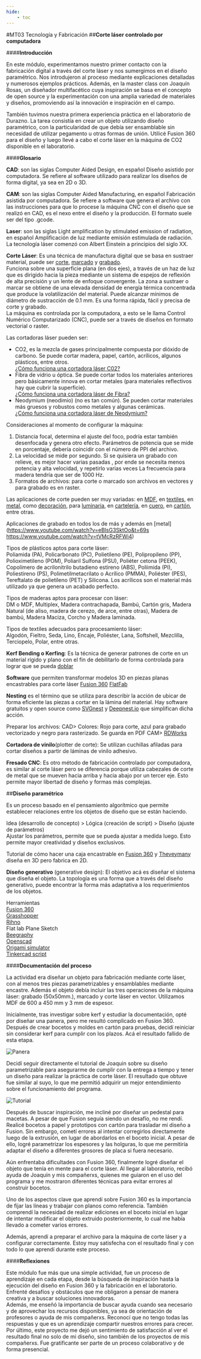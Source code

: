 ```yaml
---
hide:
    - toc
---
```


#MT03 Tecnología y Fabricación 
##**Corte láser controlado por computadora**

####**Introducción**

En este módulo, experimentamos nuestro primer contacto con la fabricación digital a través del corte láser y nos sumergimos en el diseño paramétrico. 
Nos introdujeron al proceso mediante explicaciones detalladas y numerosos ejemplos prácticos.  Además, en la master class con Joaquín Rosas, un diseñador multifacético cuya inspiración se basa en el concepto de open source y la experimentación con una amplia variedad de materiales y diseños, promoviendo así la innovación e inspiración en el campo. 

También tuvimos nuestra primera experiencia práctica en el laboratorio de Durazno. La tarea consistía en crear un objeto utilizando diseño paramétrico, con la particularidad de que debía ser ensamblable sin necesidad de utilizar pegamento u otras formas de unión. Utilicé Fusion 360 para el diseño y luego llevé a cabo el corte láser en la máquina de CO2 disponible en el laboratorio. 


####**Glosario**

**CAD**: son las siglas Computer Aided Design, en español Diseño asistido por computadora. Se refiere al software utilizado para realizar los diseños de forma digital, ya sea en 2D o 3D.

**CAM**: son las siglas Computer Aided Manufacturing, en español Fabricación asistida por computadora. Se refiere a software que genera el archivo con las instrucciones para que lo procese la máquina CNC con el diseño que se realizó en CAD, es el nexo entre el diseño y la producción. El formato suele ser del tipo .gcode.

**Laser**: son las siglas Light amplification by stimulated emission of radiation, en español Amplificación de luz mediante emisión estimulada de radiación. La tecnología láser comenzó con Albert Einstein a principios del siglo XX.

**Corte Láser**: Es una técnica de manufactura digital que se basa en sustraer material, puede ser [corte](https://www.youtube.com/watch?v=SIjUVCho_xU&t=2s), [marcado](https://www.youtube.com/watch?v=lq_BsejihZ8&t=37s) y [grabado](https://www.youtube.com/watch?v=BiIeXWPRO0I). <br>
Funciona sobre una superficie plana (en dos ejes), a través de un haz de luz que es dirigido hacia la pieza mediante un sistema de espejos de reflexión de alta precisión y un lente de enfoque convergente. La zona a sustraer o marcar se obtiene de una elevada densidad de energía térmica concentrada que produce la volatilización del material. Puede alcanzar mínimos de diámetro de sustracción de 0.1 mm. Es una forma rápida, fácil y precisa de corte y grabado. <br>
La máquina es controlada por la computadora, a esto se le llama Control Numérico Computarizado (CNC), puede ser a través de diseños en formato vectorial o raster. 

Las cortadoras láser pueden ser: <br>
- CO2, es la mezcla de gases principalmente compuesta por dióxido de carbono. Se puede cortar madera, papel, cartón, acrílicos, algunos plásticos, entre otros. <br>
[¿Cómo funciona una cortadora láser C02?](https://www.youtube.com/watch?v=Mt5U-ARuBHY) <br>
- Fibra de vidrio u óptica. Se puede cortar todos los materiales anteriores pero básicamente innova en cortar metales (para materiales reflectivos hay que cubrir la superficie). <br>
[¿Cómo funciona una cortadora láser de Fibra?](https://www.youtube.com/watch?v=3gSNjsUO8E8&list=PLeQKxo8vDk-wOlXEdIlwPl1yQg1L7zYc3&index=5) <br>
- Neodymium (neodimio) (no es tan común). Se pueden cortar materiales más gruesos y robustos como metales y algunas cerámicas. <br>
[¿Cómo funciona una cortadora láser de Neodymium?](https://www.youtube.com/watch?v=om164bWBGp8)

Consideraciones al momento de configurar la máquina: <br>
1. Distancia focal, determina el ajuste del foco, podría estar también desenfocada y genera otro efecto. 
Parámetros de potencia que se mide en porcentaje, debería coincidir con el número de PPI del archivo. <br>
2. La velocidad se mide por segundo. 
Si se quisiera un grabado con relieve, es mejor hacer varias pasadas , por ende se necesita menos potencia y alta velocidad, y repetirlo varias veces
La frecuencia para madera tendría que ser de 1000 Hz.
3. Formatos de archivos: para corte o marcado son archivos en vectores y para grabado es en raster. 

Las aplicaciones de corte pueden ser muy variadas: en [MDF](https://www.youtube.com/watch?v=s3BrBtG0FHM&t=98s), en [textiles](https://www.youtube.com/watch?v=-xIb5-t26kU&t=10s), en [metal](https://www.youtube.com/watch?v=Ywy71uc_qBo), como [decoración](https://www.youtube.com/watch?v=F3ji3n5lkOE&t=237s), para [luminaria](https://www.youtube.com/watch?v=LD3xrdJzAnU&t=1s), en [cartelería](https://www.youtube.com/watch?v=RCYlqtlu9Gw), en [cuero](https://www.youtube.com/watch?v=DHc22dKZkdY), en [cartón](https://www.youtube.com/watch?v=eIouh_ElYHU&t=3s), entre otras. 

Aplicaciones de grabado en todos los de más y además en [metal](https://www.youtube.com/watch?v=eBlsG3SktOo&t=69s
https://www.youtube.com/watch?v=tVMcRzRFWi4)

Tipos de plásticos aptos para corte láser: <br> Poliamida (PA), Policarbonato (PC), Polietileno (PE), Polipropileno (PP), Polioximetileno (POM), Poliaril Sulfona (PSU), Poliéter cetona (PEEK), Copolímero de acrilonitrilo butadieno estireno (ABS), Poliimida (PI), Poliestireno (PS), Polimetilmetacrilato o Acrílico (PMMA), Poliéster (PES), Tereftalato de polietileno (PET) y Silicona. 
Los acrílicos son el material más utilizado ya que genera un acabado perfecto.

Tipos de maderas aptos para procesar con láser: <br> 
DM o MDF, Multiplex, Madera contrachapada, Bambú, Cartón gris, Madera Natural (de aliso, madera de cerezo, de arce, entre otras), Madera de bambú, Madera Maciza, Corcho y Madera laminada. 

Tipos de textiles adecuados para procesamiento láser: <br> 
Algodón, Fieltro, Seda, Lino, Encaje, Poliéster, Lana, Softshell, Mezclilla, Terciopelo, Polar, entre otras. 

**Kerf Bending o Kerfing**: Es la técnica de generar patrones de corte en un material rígido y plano con el fin de debilitarlo de forma controlada para lograr que se pueda [doblar](
https://www.youtube.com/watch?v=QvcpBnxsQws&t=1s)

**Software** que permiten transformar modelos 3D en piezas planas encastrables para corte láser 
[Fusion 360](https://www.youtube.com/watch?v=puh35b5SX3Q&t=8s)
[FlatFab](https://www.youtube.com/watch?v=C_2dtZftMww)

**Nesting** es el término que se utiliza para describir la acción de ubicar de forma eficiente las piezas a cortar en la lámina del material. Hay software gratuitos y open source como [SVGnest](https://svgnest.com/)  y [Deepnest.io](https://deepnest.io/)  que simplifican dicha acción. 

Preparar los archivos:
CAD> Colores: Rojo para corte, azul para grabado vectorizado y negro para rasterizado. Se guarda en PDF 
CAM> [RDWorks](https://www.youtube.com/watch?v=UwjH-HMmGuY&t=97s)

**Cortadora de vinilo**(plotter de corte): Se utilizan cuchillas afiladas para cortar diseños a partir de láminas de vinilo adhesivo. 

**Fresado CNC**: Es otro método de fabricación controlado por computadora, es similar al corte láser pero se diferencia porque utiliza cabezales de corte de metal que se mueven hacia arriba y hacia abajo por un tercer eje. Esto permite mayor libertad de diseño y formas más complejas. 

##**Diseño paramétrico**

Es un proceso basado en el pensamiento algorítmico que permite establecer relaciones entre los objetos de diseño que se están haciendo. 

Idea (desarrollo de concepto) > Lógica (creación de script) > Diseño (ajuste de parámetros) <br>
Ajustar los parámetros, permite que se pueda ajustar a medida luego. Esto permite mayor creatividad y diseños exclusivos. 

Tutorial de cómo hacer una caja encastrable en [Fusion 360](https://www.youtube.com/watch?v=ZrcqauNvt0M&t=706s) y 
[Theveymany](https://theverymany.com/project-gallery) diseña en 3D pero fabrica en 2D. 

**Diseño generativo** (generative design): El objetivo acá es diseñar el sistema que diseña el objeto. La topología es una forma que a través del diseño generativo, puede encontrar la forma más adaptativa a los requerimientos de los objetos. 

Herramientas <br>
[Fusion 360](https://www.autodesk.com/latam/products/fusion-360/overview?term=1-YEAR&tab=subscription) <br>
[Grasshopper](https://www.grasshopper3d.com/) <br>
[Rihno](https://www.rhino3d.com/es/) <br>
Flat lab Plane Sketch <br>
[Beegraphy](https://beegraphy.com/) <br>
[Openscad](https://openscad.org/) <br>
[Origami simulator](https://origamisimulator.org/) <br>
[Tinkercad script](https://www.tinkercad.com/)


####**Documentación del proceso**

La actividad era diseñar un objeto para fabricación mediante corte láser, con al menos tres piezas parametrizables y ensamblables mediante encastre. Además el objeto debía incluir las tres operaciones de la máquina láser: grabado (50x50mm.), marcado y corte láser en vector. Utilizamos MDF de 600 a 450 mm y 3 mm de espesor. 

Inicialmente, tras investigar sobre kerf y estudiar la documentación, opté por diseñar una panera, pero me resultó complicado en Fusion 360. Después de crear bocetos y moldes en cartón para pruebas, decidí reiniciar sin considerar kerf para cumplir con los plazos. Acá el resultado fallido de esta etapa. 

![Panera](../images/MT03/pan.png)

Decidí seguir directamente el tutorial de Joaquin sobre su diseño parametrizable para asegurarme de cumplir con la entrega a tiempo y tener un diseño para realizar la práctica de corte láser. El resultado que obtuve fue similar al suyo, lo que me permitió adquirir un mejor entendimiento sobre el funcionamiento del programa. 

![Tutorial](../images/MT03/tutorial.png)

Después de buscar inspiración, me incliné por diseñar un pedestal para macetas. A pesar de que Fusion seguía siendo un desafío, no me rendí. Realicé bocetos a papel y prototipos con cartón para trasladar mi diseño a Fusion. Sin embargo, cometí errores al intentar corregirlos directamente luego de la extrusión, en lugar de abordarlos en el boceto inicial. A pesar de ello, logré parametrizar los espesores y las holguras, lo que me permitiría adaptar el diseño a diferentes grosores de placa si fuera necesario. 

Aún enfrentaba dificultades con Fusion 360, finalmente logré diseñar el objeto que tenía en mente para el corte láser. Al llegar al laboratorio, recibó ayuda de Joaquín y mis compañerxs, quienes me guiaron en el uso del programa y me mostraron diferentes técnicas para evitar errores al construir bocetos. 

Uno de los aspectos clave que aprendí sobre Fusion 360 es la importancia de fijar las líneas y trabajar con planos como referencia. También comprendí la necesidad de realizar ediciones en el boceto inicial en lugar de intentar modificar el objeto extruido posteriormente, lo cual me había llevado a cometer varios errores. 

Además, aprendí a preparar el archivo para la máquina de corte láser y a configurar correctamente. Estoy muy satisfecha con el resultado final y con todo lo que aprendí durante este proceso. 

####**Reflexiones**

Este módulo fue más que una simple actividad, fue un proceso de aprendizaje en cada etapa, desde la búsqueda de inspiración hasta la ejecución del diseño en Fusion 360 y la fabricación en el laboratorio. Enfrenté desafíos y obstáculos que me obligaron a pensar de manera creativa y a buscar soluciones innovadoras. <br>
Además, me enseñó la importancia de buscar ayuda cuando sea necesario y de aprovechar los recursos disponibles, ya sea de orientación de profesores o ayuda de mis compañerxs. Reconocí que no tengo todas las respuestas y que es un aprendizaje compartir nuestros errores para crecer. <br>
Por último, este proyecto me dejó un sentimiento de satisfacción al ver el resultado final no solo de mi diseño, sino también de los proyectos de mis compañerxs. Fue gratificante ser parte de un proceso colaborativo y de forma presencial. 

